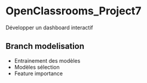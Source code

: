 # OpenClassrooms_Project7
Développer un dashboard interactif

## Branch modelisation

- Entrainement des modèles
- Modèles sélection
- Feature importance

